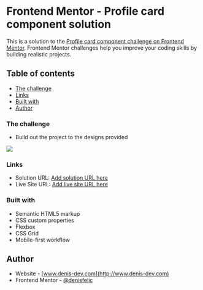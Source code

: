 # Frontend Mentor - Profile card component solution

This is a solution to the [Profile card component challenge on Frontend Mentor](https://www.frontendmentor.io/challenges/profile-card-component-cfArpWshJ). Frontend Mentor challenges help you improve your coding skills by building realistic projects. 

## Table of contents

* [The challenge](#the-challenge)
* [Links](#links)
* [Built with](#built-with)
* [Author](#author)
 

### The challenge

* Build out the project to the designs provided

 
![](./images/result.png)
 

### Links

* Solution URL: [Add solution URL here](https://your-solution-url.com)
* Live Site URL: [Add live site URL here](https://your-live-site-url.com)

### Built with

* Semantic HTML5 markup
* CSS custom properties
* Flexbox
* CSS Grid
* Mobile-first workflow
 
 

## Author

* Website - [www.denis-dev.com](http://www.denis-dev.com)
* Frontend Mentor - [@denisfelic](https://www.frontendmentor.io/profile/denisfelic)
 
 
 
